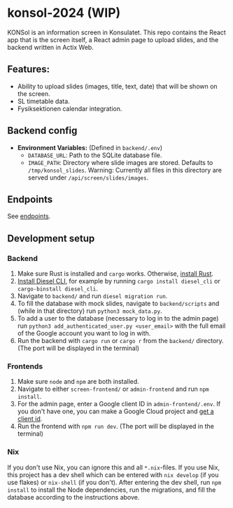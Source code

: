 # konsol-2024 (WIP)
KONSol is an information screen in Konsulatet. This repo contains the React app that is the screen itself, a React admin page to upload slides, and the backend written in Actix Web.

## Features:
- Ability to upload slides (images, title, text, date) that will be shown on the screen.
- SL timetable data.
- Fysiksektionen calendar integration.

## Backend config
- **Environment Variables:**
    (Defined in `backend/.env`)
  - `DATABASE_URL`: Path to the SQLite database file.
  - `IMAGE_PATH`: Directory where slide images are stored. Defaults to `/tmp/konsol_slides`. Warning: Currently all files in this directory are served under `/api/screen/slides/images`.

## Endpoints
See [endpoints](endpoints.md).

## Development setup
### Backend
1. Make sure Rust is installed and `cargo` works. Otherwise, [install Rust](https://www.rust-lang.org/tools/install).
2. [Install Diesel CLI](https://diesel.rs/guides/getting-started), for example by running `cargo install diesel_cli` or `cargo-binstall diesel_cli`. 
3. Navigate to `backend/` and run `diesel migration run`.
4. To fill the database with mock slides, navigate to `backend/scripts` and (while in that directory) run `python3 mock_data.py`.
5. To add a user to the database (necessary to log in to the admin page) run `python3 add_authenticated_user.py <user_email>` with the full email of the Google account you want to log in with.
6. Run the backend with `cargo run` or `cargo r` from the `backend/` directory. (The port will be displayed in the terminal)

### Frontends
1. Make sure `node` and `npm` are both installed.
2. Navigate to either `screen-frontend/` or `admin-frontend` and run `npm install`.
3. For the admin page, enter a Google client ID in `admin-frontend/.env`. If you don't have one, you can make a Google Cloud project and [get a client id](https://cloud.google.com/sap/docs/abap-sdk/on-premises-or-any-cloud/latest/authentication-oauth-client-credentials).
4. Run the frontend with `npm run dev`. (The port will be displayed in the terminal)

### Nix
If you don't use Nix, you can ignore this and all `*.nix`-files. If you use Nix, this project has a dev shell which can be entered with `nix develop` (if you use flakes) or `nix-shell` (if you don't). After entering the dev shell, run `npm install` to install the Node dependencies, run the migrations, and fill the database according to the instructions above.
